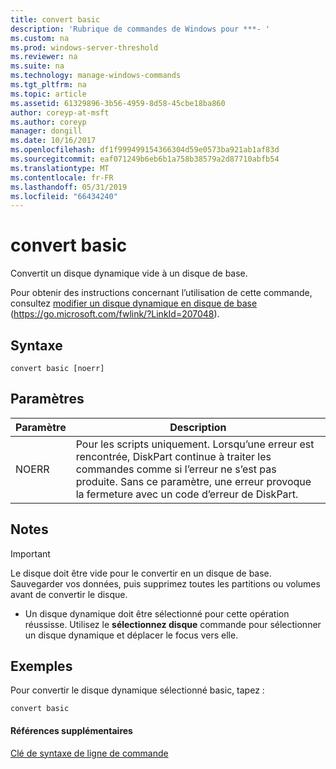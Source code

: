 ```yaml
---
title: convert basic
description: 'Rubrique de commandes de Windows pour ***- '
ms.custom: na
ms.prod: windows-server-threshold
ms.reviewer: na
ms.suite: na
ms.technology: manage-windows-commands
ms.tgt_pltfrm: na
ms.topic: article
ms.assetid: 61329896-3b56-4959-8d58-45cbe18ba860
author: coreyp-at-msft
ms.author: coreyp
manager: dongill
ms.date: 10/16/2017
ms.openlocfilehash: df1f999499154366304d59e0573ba921ab1af83d
ms.sourcegitcommit: eaf071249b6eb6b1a758b38579a2d87710abfb54
ms.translationtype: MT
ms.contentlocale: fr-FR
ms.lasthandoff: 05/31/2019
ms.locfileid: "66434240"
---
```

# <a name="convert-basic"></a>convert basic



Convertit un disque dynamique vide à un disque de base.

Pour obtenir des instructions concernant l’utilisation de cette commande, consultez [modifier un disque dynamique en disque de base](https://go.microsoft.com/fwlink/?LinkId=207048) (https://go.microsoft.com/fwlink/?LinkId=207048).

## <a name="syntax"></a>Syntaxe

```
convert basic [noerr]
```

## <a name="parameters"></a>Paramètres

|Paramètre|Description|
|---------|-----------|
|NOERR|Pour les scripts uniquement. Lorsqu’une erreur est rencontrée, DiskPart continue à traiter les commandes comme si l’erreur ne s’est pas produite. Sans ce paramètre, une erreur provoque la fermeture avec un code d’erreur de DiskPart.|

## <a name="remarks"></a>Notes

> [!IMPORTANT]
> Le disque doit être vide pour le convertir en un disque de base. Sauvegarder vos données, puis supprimez toutes les partitions ou volumes avant de convertir le disque.
> -   Un disque dynamique doit être sélectionné pour cette opération réussisse. Utilisez le **sélectionnez disque** commande pour sélectionner un disque dynamique et déplacer le focus vers elle.

## <a name="BKMK_examples"></a>Exemples

Pour convertir le disque dynamique sélectionné basic, tapez :
```
convert basic
```

#### <a name="additional-references"></a>Références supplémentaires

[Clé de syntaxe de ligne de commande](command-line-syntax-key.md)

